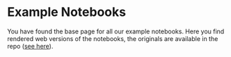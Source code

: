 # Example Notebooks

You have found the base page for all our example notebooks. Here you find rendered web versions of the notebooks, the originals are available in the repo ([see here](https://github.com/pasqal-io/emulators/tree/main/docs/notebooks)).
